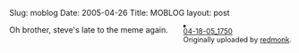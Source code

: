 Slug: moblog
Date: 2005-04-26
Title: MOBLOG
layout: post

<div style="float: right; margin-left: 10px; margin-bottom: 10px;">
 <a href="http://www.flickr.com/photos/86519599@N00/10876417/" title="photo sharing"><img alt="" class="at-xid-6a010534988cd3970b0120a5b3617a970c" src="https://steveivy.typepad.com/.a/6a010534988cd3970b0120a5b3617a970c-pi" style="border: solid 2px #000000;" /></a>
 <br />
 <span style="font-size: 0.9em; margin-top: 0px;">
  <a href="http://www.flickr.com/photos/86519599@N00/10876417/">04-18-05_1750</a>
  <br />
  Originally uploaded by <a href="http://www.flickr.com/people/86519599@N00/">redmonk</a>.
 </span>
</div>
Oh brother, steve&#39;s late to the meme again.
<br clear="all" />
